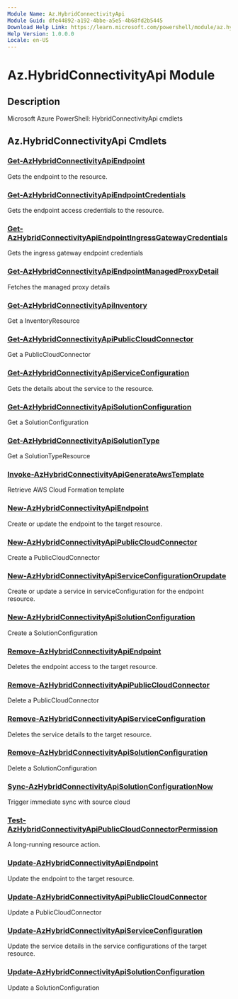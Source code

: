 ```yaml
---
Module Name: Az.HybridConnectivityApi
Module Guid: dfe44892-a192-4bbe-a5e5-4b68fd2b5445
Download Help Link: https://learn.microsoft.com/powershell/module/az.hybridconnectivityapi
Help Version: 1.0.0.0
Locale: en-US
---
```


# Az.HybridConnectivityApi Module
## Description
Microsoft Azure PowerShell: HybridConnectivityApi cmdlets

## Az.HybridConnectivityApi Cmdlets
### [Get-AzHybridConnectivityApiEndpoint](Get-AzHybridConnectivityApiEndpoint.md)
Gets the endpoint to the resource.

### [Get-AzHybridConnectivityApiEndpointCredentials](Get-AzHybridConnectivityApiEndpointCredentials.md)
Gets the endpoint access credentials to the resource.

### [Get-AzHybridConnectivityApiEndpointIngressGatewayCredentials](Get-AzHybridConnectivityApiEndpointIngressGatewayCredentials.md)
Gets the ingress gateway endpoint credentials

### [Get-AzHybridConnectivityApiEndpointManagedProxyDetail](Get-AzHybridConnectivityApiEndpointManagedProxyDetail.md)
Fetches the managed proxy details

### [Get-AzHybridConnectivityApiInventory](Get-AzHybridConnectivityApiInventory.md)
Get a InventoryResource

### [Get-AzHybridConnectivityApiPublicCloudConnector](Get-AzHybridConnectivityApiPublicCloudConnector.md)
Get a PublicCloudConnector

### [Get-AzHybridConnectivityApiServiceConfiguration](Get-AzHybridConnectivityApiServiceConfiguration.md)
Gets the details about the service to the resource.

### [Get-AzHybridConnectivityApiSolutionConfiguration](Get-AzHybridConnectivityApiSolutionConfiguration.md)
Get a SolutionConfiguration

### [Get-AzHybridConnectivityApiSolutionType](Get-AzHybridConnectivityApiSolutionType.md)
Get a SolutionTypeResource

### [Invoke-AzHybridConnectivityApiGenerateAwsTemplate](Invoke-AzHybridConnectivityApiGenerateAwsTemplate.md)
Retrieve AWS Cloud Formation template

### [New-AzHybridConnectivityApiEndpoint](New-AzHybridConnectivityApiEndpoint.md)
Create or update the endpoint to the target resource.

### [New-AzHybridConnectivityApiPublicCloudConnector](New-AzHybridConnectivityApiPublicCloudConnector.md)
Create a PublicCloudConnector

### [New-AzHybridConnectivityApiServiceConfigurationOrupdate](New-AzHybridConnectivityApiServiceConfigurationOrupdate.md)
Create or update a service in serviceConfiguration for the endpoint resource.

### [New-AzHybridConnectivityApiSolutionConfiguration](New-AzHybridConnectivityApiSolutionConfiguration.md)
Create a SolutionConfiguration

### [Remove-AzHybridConnectivityApiEndpoint](Remove-AzHybridConnectivityApiEndpoint.md)
Deletes the endpoint access to the target resource.

### [Remove-AzHybridConnectivityApiPublicCloudConnector](Remove-AzHybridConnectivityApiPublicCloudConnector.md)
Delete a PublicCloudConnector

### [Remove-AzHybridConnectivityApiServiceConfiguration](Remove-AzHybridConnectivityApiServiceConfiguration.md)
Deletes the service details to the target resource.

### [Remove-AzHybridConnectivityApiSolutionConfiguration](Remove-AzHybridConnectivityApiSolutionConfiguration.md)
Delete a SolutionConfiguration

### [Sync-AzHybridConnectivityApiSolutionConfigurationNow](Sync-AzHybridConnectivityApiSolutionConfigurationNow.md)
Trigger immediate sync with source cloud

### [Test-AzHybridConnectivityApiPublicCloudConnectorPermission](Test-AzHybridConnectivityApiPublicCloudConnectorPermission.md)
A long-running resource action.

### [Update-AzHybridConnectivityApiEndpoint](Update-AzHybridConnectivityApiEndpoint.md)
Update the endpoint to the target resource.

### [Update-AzHybridConnectivityApiPublicCloudConnector](Update-AzHybridConnectivityApiPublicCloudConnector.md)
Update a PublicCloudConnector

### [Update-AzHybridConnectivityApiServiceConfiguration](Update-AzHybridConnectivityApiServiceConfiguration.md)
Update the service details in the service configurations of the target resource.

### [Update-AzHybridConnectivityApiSolutionConfiguration](Update-AzHybridConnectivityApiSolutionConfiguration.md)
Update a SolutionConfiguration

